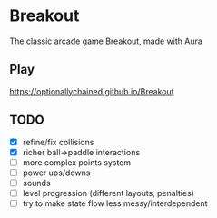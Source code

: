 # Breakout

The classic arcade game Breakout, made with Aura


## Play

https://optionallychained.github.io/Breakout


## TODO

- [x] refine/fix collisions
- [x] richer ball->paddle interactions
- [ ] more complex points system
- [ ] power ups/downs
- [ ] sounds
- [ ] level progression (different layouts, penalties)
- [ ] try to make state flow less messy/interdependent
